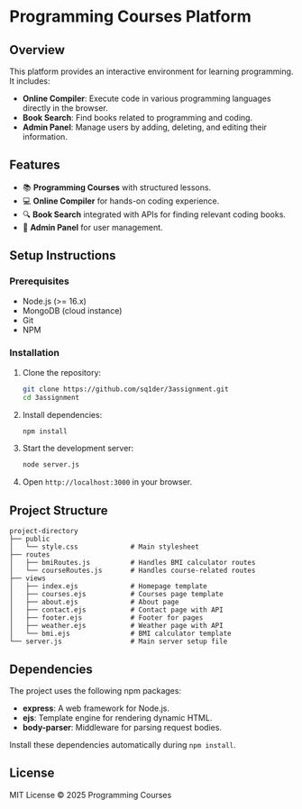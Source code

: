 # Programming Courses Platform

## Overview
This platform provides an interactive environment for learning programming. It includes:
- **Online Compiler**: Execute code in various programming languages directly in the browser.
- **Book Search**: Find books related to programming and coding.
- **Admin Panel**: Manage users by adding, deleting, and editing their information.

## Features
- 📚 **Programming Courses** with structured lessons.
- 💻 **Online Compiler** for hands-on coding experience.
- 🔍 **Book Search** integrated with APIs for finding relevant coding books.
- 🔧 **Admin Panel** for user management.

## Setup Instructions

### Prerequisites
- Node.js (>= 16.x)
- MongoDB (cloud instance)
- Git
- NPM

### Installation
1. Clone the repository:
   ```sh
   git clone https://github.com/sq1der/3assignment.git
   cd 3assignment
   ```
2. Install dependencies:
   ```sh
   npm install 
   ```
3. Start the development server:
   ```sh
   node server.js
   ```
4. Open `http://localhost:3000` in your browser.

## Project Structure

```
project-directory
├── public
│   └── style.css             # Main stylesheet
├── routes
│   ├── bmiRoutes.js          # Handles BMI calculator routes
│   └── courseRoutes.js       # Handles course-related routes
├── views
│   ├── index.ejs             # Homepage template
│   ├── courses.ejs           # Courses page template
│   ├── about.ejs             # About page
│   ├── contact.ejs           # Contact page with API
│   ├── footer.ejs            # Footer for pages
│   ├── weather.ejs           # Weather page with API
│   └── bmi.ejs               # BMI calculator template
└── server.js                 # Main server setup file
```

## Dependencies
The project uses the following npm packages:

- **express**: A web framework for Node.js.
- **ejs**: Template engine for rendering dynamic HTML.
- **body-parser**: Middleware for parsing request bodies.

Install these dependencies automatically during `npm install`.

## License
MIT License © 2025 Programming Courses